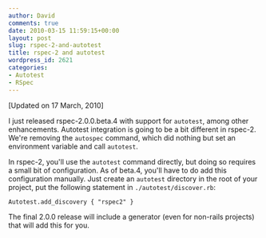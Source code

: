 ```yaml
---
author: David
comments: true
date: 2010-03-15 11:59:15+00:00
layout: post
slug: rspec-2-and-autotest
title: rspec-2 and autotest
wordpress_id: 2621
categories:
- Autotest
- RSpec
---
```


[Updated on 17 March, 2010]

I just released rspec-2.0.0.beta.4 with support for `autotest`, among other enhancements. Autotest integration is going to be a bit different in rspec-2. We're removing the `autospec` command, which did nothing but set an environment variable and call `autotest`.

In rspec-2, you'll use the `autotest` command directly, but doing so requires a small bit of configuration. As of beta.4, you'll have to do add this configuration manually. Just create an `autotest` directory in the root of your project, put the following statement in `./autotest/discover.rb`:


    
    
    Autotest.add_discovery { "rspec2" }
    



The final 2.0.0 release will include a generator (even for non-rails projects) that will add this for you.
